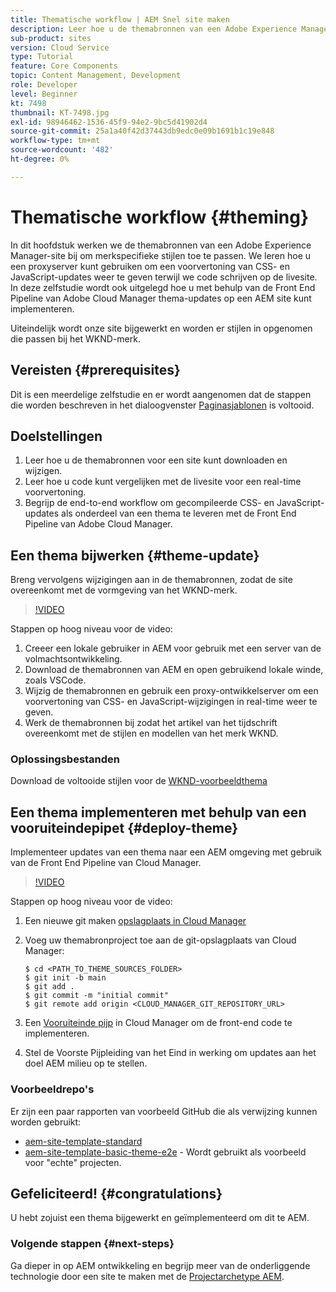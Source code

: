 ```yaml
---
title: Thematische workflow | AEM Snel site maken
description: Leer hoe u de themabronnen van een Adobe Experience Manager-site kunt bijwerken om merkspecifieke stijlen toe te passen. Leer hoe u een proxyserver gebruikt om een live voorvertoning van CSS- en Javascript-updates weer te geven. In deze zelfstudie wordt ook uitgelegd hoe u met behulp van de Front End Pipeline van Adobe Cloud Manager thema-updates op een AEM site kunt implementeren.
sub-product: sites
version: Cloud Service
type: Tutorial
feature: Core Components
topic: Content Management, Development
role: Developer
level: Beginner
kt: 7498
thumbnail: KT-7498.jpg
exl-id: 98946462-1536-45f9-94e2-9bc5d41902d4
source-git-commit: 25a1a40f42d37443db9edc0e09b1691b1c19e848
workflow-type: tm+mt
source-wordcount: '482'
ht-degree: 0%

---
```


# Thematische workflow {#theming}

In dit hoofdstuk werken we de themabronnen van een Adobe Experience Manager-site bij om merkspecifieke stijlen toe te passen. We leren hoe u een proxyserver kunt gebruiken om een voorvertoning van CSS- en JavaScript-updates weer te geven terwijl we code schrijven op de livesite. In deze zelfstudie wordt ook uitgelegd hoe u met behulp van de Front End Pipeline van Adobe Cloud Manager thema-updates op een AEM site kunt implementeren.

Uiteindelijk wordt onze site bijgewerkt en worden er stijlen in opgenomen die passen bij het WKND-merk.

## Vereisten {#prerequisites}

Dit is een meerdelige zelfstudie en er wordt aangenomen dat de stappen die worden beschreven in het dialoogvenster [Paginasjablonen](./page-templates.md) is voltooid.

## Doelstellingen

1. Leer hoe u de themabronnen voor een site kunt downloaden en wijzigen.
1. Leer hoe u code kunt vergelijken met de livesite voor een real-time voorvertoning.
1. Begrijp de end-to-end workflow om gecompileerde CSS- en JavaScript-updates als onderdeel van een thema te leveren met de Front End Pipeline van Adobe Cloud Manager.

## Een thema bijwerken {#theme-update}

Breng vervolgens wijzigingen aan in de themabronnen, zodat de site overeenkomt met de vormgeving van het WKND-merk.

>[!VIDEO](https://video.tv.adobe.com/v/332918/?quality=12&learn=on)

Stappen op hoog niveau voor de video:

1. Creeer een lokale gebruiker in AEM voor gebruik met een server van de volmachtsontwikkeling.
1. Download de themabronnen van AEM en open gebruikend lokale winde, zoals VSCode.
1. Wijzig de themabronnen en gebruik een proxy-ontwikkelserver om een voorvertoning van CSS- en JavaScript-wijzigingen in real-time weer te geven.
1. Werk de themabronnen bij zodat het artikel van het tijdschrift overeenkomt met de stijlen en modellen van het merk WKND.

### Oplossingsbestanden

Download de voltooide stijlen voor de [WKND-voorbeeldthema](assets/theming/WKND-THEME-src-1.1.zip)

## Een thema implementeren met behulp van een vooruiteindepipet {#deploy-theme}

Implementeer updates van een thema naar een AEM omgeving met gebruik van de Front End Pipeline van Cloud Manager.

>[!VIDEO](https://video.tv.adobe.com/v/338722/?quality=12&learn=on)

Stappen op hoog niveau voor de video:

1. Een nieuwe git maken [opslagplaats in Cloud Manager](https://experienceleague.adobe.com/docs/experience-manager-cloud-manager/using/managing-code/cloud-manager-repositories.html)
1. Voeg uw themabronproject toe aan de git-opslagplaats van Cloud Manager:

   ```shell
   $ cd <PATH_TO_THEME_SOURCES_FOLDER>
   $ git init -b main
   $ git add .
   $ git commit -m "initial commit"
   $ git remote add origin <CLOUD_MANAGER_GIT_REPOSITORY_URL>
   ```

1. Een [Vooruiteinde pijp](https://experienceleague.adobe.com/docs/experience-manager-cloud-service/implementing/using-cloud-manager/cicd-pipelines/introduction-ci-cd-pipelines.html) in Cloud Manager om de front-end code te implementeren.
1. Stel de Voorste Pijpleiding van het Eind in werking om updates aan het doel AEM milieu op te stellen.

### Voorbeeldrepo&#39;s

Er zijn een paar rapporten van voorbeeld GitHub die als verwijzing kunnen worden gebruikt:

* [aem-site-template-standard](https://github.com/adobe/aem-site-template-standard)
* [aem-site-template-basic-theme-e2e](https://github.com/adobe/aem-site-template-basic-theme-e2e) - Wordt gebruikt als voorbeeld voor &quot;echte&quot; projecten.

## Gefeliciteerd! {#congratulations}

U hebt zojuist een thema bijgewerkt en geïmplementeerd om dit te AEM.

### Volgende stappen {#next-steps}

Ga dieper in op AEM ontwikkeling en begrijp meer van de onderliggende technologie door een site te maken met de [Projectarchetype AEM](../project-archetype/overview.md).
